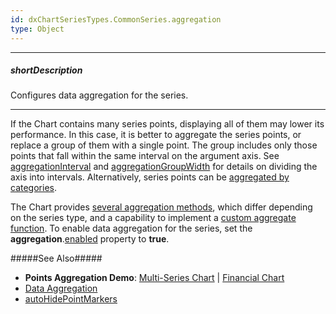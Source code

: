 ```yaml
---
id: dxChartSeriesTypes.CommonSeries.aggregation
type: Object
---
```

---
##### shortDescription
Configures data aggregation for the series.

---
If the Chart contains many series points, displaying all of them may lower its performance. In this case, it is better to aggregate the series points, or replace a group of them with a single point. The group includes only those points that fall within the same interval on the argument axis. See [aggregationInterval](/api-reference/20%20Data%20Visualization%20Widgets/dxChart/1%20Configuration/argumentAxis/aggregationInterval '/Documentation/ApiReference/UI_Components/dxChart/Configuration/argumentAxis/aggregationInterval/') and [aggregationGroupWidth](/api-reference/20%20Data%20Visualization%20Widgets/dxChart/1%20Configuration/argumentAxis/aggregationGroupWidth.md '/Documentation/ApiReference/UI_Components/dxChart/Configuration/argumentAxis/#aggregationGroupWidth') for details on dividing the axis into intervals. Alternatively, series points can be [aggregated by categories](/api-reference/20%20Data%20Visualization%20Widgets/dxChart/1%20Configuration/argumentAxis/aggregateByCategory.md '/Documentation/ApiReference/UI_Components/dxChart/Configuration/argumentAxis/#aggregateByCategory').

The Chart provides [several aggregation methods](/api-reference/20%20Data%20Visualization%20Widgets/dxChart/5%20Series%20Types/CommonSeries/aggregation/method.md '/Documentation/ApiReference/UI_Components/dxChart/Configuration/series/aggregation/#method'), which differ depending on the series type, and a capability to implement a [custom aggregate function](/api-reference/20%20Data%20Visualization%20Widgets/dxChart/5%20Series%20Types/CommonSeries/aggregation/calculate.md '/Documentation/ApiReference/UI_Components/dxChart/Configuration/series/aggregation/#calculate'). To enable data aggregation for the series, set the **aggregation**.[enabled](/api-reference/20%20Data%20Visualization%20Widgets/dxChart/5%20Series%20Types/CommonSeries/aggregation/enabled.md '/Documentation/ApiReference/UI_Components/dxChart/Configuration/series/aggregation/#enabled') property to **true**.

#####See Also#####
- **Points Aggregation Demo**: [Multi-Series Chart](https://js.devexpress.com/Demos/WidgetsGallery/Demo/Charts/PointsAggregation) | [Financial Chart](https://js.devexpress.com/Demos/WidgetsGallery/Demo/Charts/PointsAggregationFinancialChart)
- [Data Aggregation](/concepts/05%20Widgets/Chart/88%20Data%20Aggregation '/Documentation/Guide/UI_Components/Chart/Data_Aggregation/')
- [autoHidePointMarkers](/api-reference/20%20Data%20Visualization%20Widgets/dxChart/1%20Configuration/autoHidePointMarkers.md '/Documentation/ApiReference/UI_Components/dxChart/Configuration/#autoHidePointMarkers')